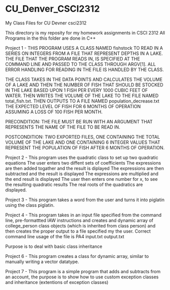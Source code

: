 # CU_Denver_CSCI2312
My Class Files for CU Devner csci2312

This directory is my reposity for my homework assignments in CSCI 2312 
All Programs in the this folder are done in C++

Project 1 -
THIS PROGRAM USES A CLASS NAMED fishstock TO READ IN A SERIES ON INTEGERS FROM A FILE
THAT REPRESENT DEPTHS IN A LAKE.  THE FILE THAT THE PROGRAM READS IN, IS SPECIFIED AT THE COMMAND LINE AND
PASSED TO THE CLASS THROUGH ARGV[1].  ALL ERROR HANDLING FOR READING IN THE FILE IS HANDLED BY THE CLASS.

THE CLASS TAKES IN THE DATA POINTS AND CALCULATES THE VOLUME OF A LAKE AND THEN THE NUMBER OF FISH THAT SHOULD
BE STOCKED IN THE LAKE BASED UPON 1 FISH PER EVERY 1000 CUBIC FEET OF WATER.  THEN WRITES THE VOLUME OF THE LAKE 
TO THE FILE NAMED total_fish.txt.  THEN OUTPUTS TO A FILE NAMED population_decrease.txt
THE EXPECTED LEVEL OF FISH FOR 6 MONTHS OF OPERATION ASSUMING A LOSS OF 100 FISH PER MONTH.

PRECONDITION:  THE FILE MUST BE RUN WITH AN ARGUMENT THAT REPRESENTS THE NAME OF THE FILE TO BE READ IN.

POSTCONDITION: TWO EXPORTED FILES, ONE CONTAINING THE TOTAL VOLUME OF THE LAKE AND ONE CONTAINING 6 INTEGER VALUES
THAT REPRESENT THE POPULATION OF FISH AFTER 6 MONTHS OF OPERATION.

Project 2 -
This program uses the quadratic class to set up two quadratic equations
The user enters two diffent sets of coefficients
The expressions are then added togather and the result is diplayed
The expressions are then subtracted and the result is displayed
The expressions are multiplied and the end result is displayed
The user then enters one number for x, to see the resulting quadratic results
The real roots of the quadratics are displayed.

Project 3 -
This program takes a word from the user and turns it into piglatin using the class piglatin.

Project 4 -
This program takes in an input file specified from the command line, pre-formattted IAW instructions
and creates and dynamic array of college_person class objects (which is inherited from class person)
and then creates the proper output to a file specified my the user.  Correct command line usage
of the file is PA4 input.txt output.txt

Purpose is to deal with basic class inheritance

Project 6 -
This program creates a class for dynamic array, similar to manually writing a vector datatype.

Project 7 -
This program is a simple program that adds and subtracts from an account, the purpose is to show how to use
custom exception classes and inheritance (extentions of exception classes)

